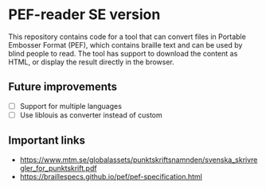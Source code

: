# PEF-reader SE version
This repository contains code for a tool that can convert files in Portable Embosser Format (PEF), which contains braille text and can be used by blind people to read. The tool has support to download the content as HTML, or display the result directly in the browser.

## Future improvements
- [ ] Support for multiple languages
- [ ] Use liblouis as converter instead of custom

## Important links
- https://www.mtm.se/globalassets/punktskriftsnamnden/svenska_skrivregler_for_punktskrift.pdf
- https://braillespecs.github.io/pef/pef-specification.html